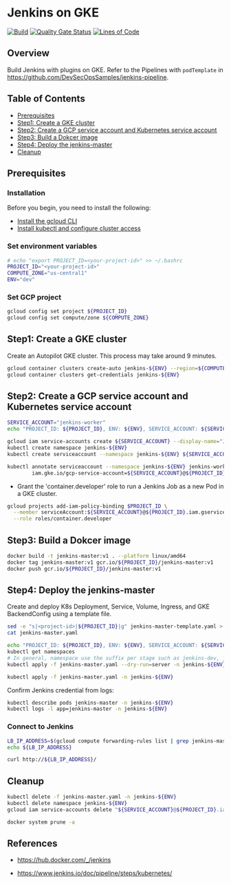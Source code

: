 # Jenkins on GKE

[![Build](https://github.com/DevSecOpsSamples/gke-jenkins/actions/workflows/build.yml/badge.svg?branch=master)](https://github.com/DevSecOpsSamples/gke-jenkins/actions/workflows/build.yml) [![Quality Gate Status](https://sonarcloud.io/api/project_badges/measure?project=DevSecOpsSamples_gke-jenkins&metric=alert_status)](https://sonarcloud.io/summary/new_code?id=DevSecOpsSamples_gke-jenkins) [![Lines of Code](https://sonarcloud.io/api/project_badges/measure?project=DevSecOpsSamples_gke-jenkins&metric=ncloc)](https://sonarcloud.io/summary/new_code?id=DevSecOpsSamples_gke-jenkins)

## Overview

Build Jenkins with plugins on GKE. Refer to the Pipelines with `podTemplate` in https://github.com/DevSecOpsSamples/jenkins-pipeline.

## Table of Contents


- [Prerequisites](#prerequisites)
- [Step1: Create a GKE cluster](#step1-create-a-gke-cluster)
- [Step2: Create a GCP service account and Kubernetes service account](#step2-create-a-gcp-service-account-and-kubernetes-service-account)
- [Step3: Build a Dokcer image](#step3-build-a-dokcer-image)
- [Step4: Deploy the jenkins-master](#step4-deploy-the-jenkins-master)
- [Cleanup](#cleanup)

## Prerequisites

### Installation

Before you begin, you need to install the following:

- [Install the gcloud CLI](https://cloud.google.com/sdk/docs/install)
- [Install kubectl and configure cluster access](https://cloud.google.com/kubernetes-engine/docs/how-to/cluster-access-for-kubectl)

### Set environment variables

```bash
# echo "export PROJECT_ID=<your-project-id>" >> ~/.bashrc
PROJECT_ID="<your-project-id>"
COMPUTE_ZONE="us-central1"
ENV="dev"
```

### Set GCP project

```bash
gcloud config set project ${PROJECT_ID}
gcloud config set compute/zone ${COMPUTE_ZONE}
```

## Step1: Create a GKE cluster

Create an Autopilot GKE cluster. This process may take around 9 minutes.

```bash
gcloud container clusters create-auto jenkins-${ENV} --region=${COMPUTE_ZONE}
gcloud container clusters get-credentials jenkins-${ENV}
```

## Step2: Create a GCP service account and Kubernetes service account

```bash
SERVICE_ACCOUNT="jenkins-worker"
echo "PROJECT_ID: ${PROJECT_ID}, ENV: ${ENV}, SERVICE_ACCOUNT: ${SERVICE_ACCOUNT}"
```

```bash
gcloud iam service-accounts create ${SERVICE_ACCOUNT} --display-name="Jenkins service account for workload identity"
kubectl create namespace jenkins-${ENV}
kubectl create serviceaccount --namespace jenkins-${ENV} ${SERVICE_ACCOUNT}
```

```bash
kubectl annotate serviceaccount --namespace jenkins-${ENV} jenkins-worker \
        iam.gke.io/gcp-service-account=${SERVICE_ACCOUNT}@${PROJECT_ID}.iam.gserviceaccount.com
```

- Grant the 'container.developer' role to run a Jenkins Job as a new Pod in a GKE cluster.

```bash
gcloud projects add-iam-policy-binding $PROJECT_ID \
  --member serviceAccount:${SERVICE_ACCOUNT}@${PROJECT_ID}.iam.gserviceaccount.com \
  --role roles/container.developer
```

## Step3: Build a Dokcer image

```bash
docker build -t jenkins-master:v1 . --platform linux/amd64
docker tag jenkins-master:v1 gcr.io/${PROJECT_ID}/jenkins-master:v1
docker push gcr.io/${PROJECT_ID}/jenkins-master:v1
```

## Step4: Deploy the jenkins-master

Create and deploy K8s Deployment, Service, Volume, Ingress, and GKE BackendConfig using a template file.

```bash
sed -e "s|<project-id>|${PROJECT_ID}|g" jenkins-master-template.yaml > jenkins-master.yaml
cat jenkins-master.yaml
```

```bash
echo "PROJECT_ID: ${PROJECT_ID}, ENV: ${ENV}, SERVICE_ACCOUNT: ${SERVICE_ACCOUNT}"
kubectl get namespaces
# In general, namespace use the suffix per stage such as jenkins-dev, jenkins-stg nad jenkins-prod. You HAVE TO check the namespace with 'kubectl get namespaces' command before apexecuting the command.
kubectl apply -f jenkins-master.yaml --dry-run=server -n jenkins-${ENV}
```

```bash
kubectl apply -f jenkins-master.yaml -n jenkins-${ENV}
```

Confirm Jenkins credential from logs:

```bash
kubectl describe pods jenkins-master -n jenkins-${ENV}
kubectl logs -l app=jenkins-master -n jenkins-${ENV}
```

### Connect to Jenkins

```bash
LB_IP_ADDRESS=$(gcloud compute forwarding-rules list | grep jenkins-master | awk '{ print $2 }')
echo ${LB_IP_ADDRESS}
```

```bash
curl http://${LB_IP_ADDRESS}/
```

## Cleanup

```bash
kubectl delete -f jenkins-master.yaml -n jenkins-${ENV}
kubectl delete namespace jenkins-${ENV}
gcloud iam service-accounts delete "${SERVICE_ACCOUNT}@${PROJECT_ID}.iam.gserviceaccount.com" 
```

```bash
docker system prune -a
```

## References

* https://hub.docker.com/_/jenkins

* https://www.jenkins.io/doc/pipeline/steps/kubernetes/